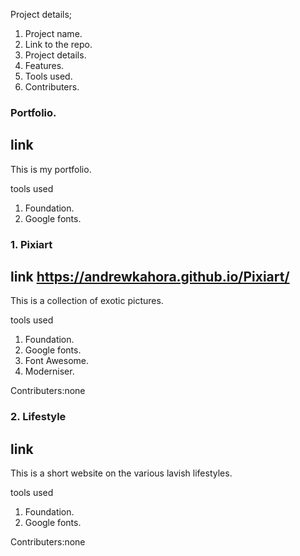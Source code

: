 Project details;

1. Project name.
2. Link to the repo.
3. Project details.
4. Features.
5. Tools used.
6. Contributers.


### Portfolio.
link 
----
This is my portfolio.

tools used
 1. Foundation.
 2. Google fonts.


### 1. Pixiart
link  https://andrewkahora.github.io/Pixiart/
----
This is a collection of exotic pictures.

tools used
 1. Foundation.
 2. Google fonts.
 3. Font Awesome.
 4. Moderniser.
 
Contributers:none


### 2. Lifestyle
link  
---- 

This is a short website on the various lavish lifestyles.

 tools used
  1. Foundation.
  2. Google fonts.
  
Contributers:none
